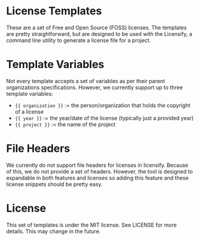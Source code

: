 # License Templates
These are a set of Free and Open Source (FOSS) licenses. The templates are pretty straightforward,
but are designed to be used with the Licensify, a command line utility to generate a license file 
for a project.

# Template Variables
Not every template accepts a set of variables as per their parent organizations specifications.
However, we currently support up to three template variables:
  
  * `{{ organization }}` := the person/organization that holds the copyright of a license
  * `{{ year }}` := the year/date of the license (typically just a provided year)
  * `{{ project }}` := the name of the project

# File Headers
We currently do not support file headers for licenses in licensify. Because of this, we do not
provide a set of headers. However, the tool is designed to expandable in both features and licenses
so adding this feature and these license snippets should be pretty easy.

# License
This set of templates is under the MIT license. See LICENSE for more details. This may change in
the future.

